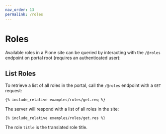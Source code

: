 ```yaml
---
nav_order: 13
permalink: /roles
---
```


# Roles

Available roles in a Plone site can be queried by interacting with the `/@roles` endpoint on portal root (requires an authenticated user):

## List Roles

To retrieve a list of all roles in the portal, call the `/@roles` endpoint with a `GET` request:

```
{% include_relative examples/roles/get.req %}
```

The server will respond with a list of all roles in the site:

```
{% include_relative examples/roles/get.res %}
```

The role `title` is the translated role title.
